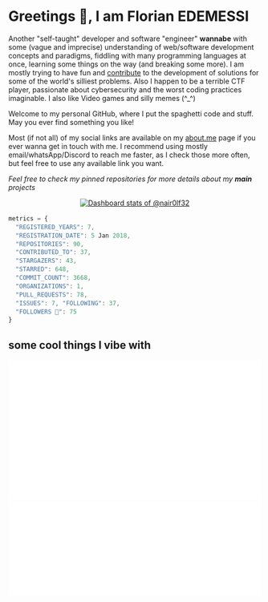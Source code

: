 # Greetings 👾, I am Florian EDEMESSI

Another "self-taught" developer and software "engineer" **wannabe** with some (vague and imprecise)
understanding of web/software development concepts and paradigms, fiddling with many programming languages
at once, learning some things on the way (and breaking some more). I am mostly trying to have fun and
[contribute](https://ossrank.com/c/46498) to the development of solutions for some of the world's
silliest problems. Also I happen to be a terrible CTF player, passionate about cybersecurity and
the worst coding practices imaginable. I also like Video games and silly memes (^_^)

Welcome to my personal GitHub, where I put the spaghetti code and stuff.
May you ever find something you like!

Most (if not all) of my social links are available on my [about.me](https://about.me/florian_edemessi) page
if you ever wanna get in touch with me. I recommend using mostly email/whatsApp/Discord to reach me faster,
as I check those more often, but feel free to use any available link you want.

*Feel free to check my pinned repositories for more details about my **main** projects*

<a href="https://next.ossinsight.io/widgets/official/compose-user-dashboard-stats?user_id=35136136" target="_blank" style="display: block" align="center">
  <picture>
    <source media="(prefers-color-scheme: dark)" srcset="https://next.ossinsight.io/widgets/official/compose-user-dashboard-stats/thumbnail.png?user_id=35136136&image_size=auto&color_scheme=dark" width="771" height="auto">
    <img alt="Dashboard stats of @nair0lf32" src="https://next.ossinsight.io/widgets/official/compose-user-dashboard-stats/thumbnail.png?user_id=35136136&image_size=auto&color_scheme=light" width="771" height="auto">
  </picture>
</a>

```javascript
metrics = {
  "REGISTERED_YEARS": 7,
  "REGISTRATION_DATE": 5 Jan 2018,
  "REPOSITORIES": 90,
  "CONTRIBUTED_TO": 37,
  "STARGAZERS": 43,
  "STARRED": 648,
  "COMMIT_COUNT": 3668,
  "ORGANIZATIONS": 1,
  "PULL_REQUESTS": 78,
  "ISSUES": 7, "FOLLOWING": 37,
  "FOLLOWERS 💛": 75
}
```

## some cool things I vibe with

<img src="https://github.com/nair0lf32/nair0lf32/blob/main/.cache/nairolf-music.svg">
<img src="https://github.com/nair0lf32/nair0lf32/blob/main/.cache/nairolf-anilist.svg">
